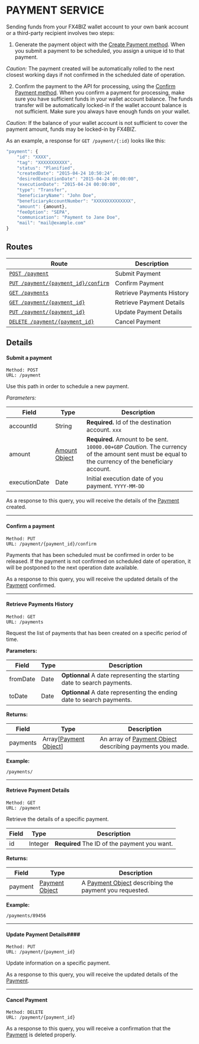 # PAYMENT SERVICE #

Sending funds from your FX4BIZ wallet account to your own bank account or a third-party recipient involves two steps:

1. Generate the payment object with the [Create Payment method](#submit-payment). 
When you submit a payment to be scheduled, you assign a unique id to that payment. 

*Caution:* The payment created will be automatically rolled to the next closest working days if not confirmed in the scheduled date of operation.

2. Confirm the payment to the API for processing, using the [Confirm Payment method](#confirm-payment). 
When you confirm a payment for processing, make sure you have sufficient funds in your wallet account balance. The funds transfer will be automatically locked-in if the wallet account balance is not sufficient. Make sure you always have enough funds on your wallet.

*Caution:* If the balance of your wallet account is not sufficient to cover the payment amount, funds may be locked-in by FX4BIZ.

As an example, a response for `GET /payment/{:id}` looks like this:
```js
"payment": {
    "id": "XXXX",
    "tag": "XXXXXXXXXXX",
    "status": "Planified",
    "createdDate": "2015-04-24 10:50:24",
    "desiredExecutionDate": "2015-04-24 00:00:00",
    "executionDate": "2015-04-24 00:00:00",
    "type": "Transfer",
    "beneficiaryName": "John Doe",
    "beneficiaryAccountNumber": "XXXXXXXXXXXXXX",
    "amount": {amount},
    "feeOption": "SEPA",
    "communication": "Payment to Jane Doe",
    "mail": "mail@example.com"
}
```

## Routes ##

| Route | Description |
|-------|-------------|
| [`POST /payment`](#submit-payment)| Submit Payment |
| [`PUT /payment/{payment_id}/confirm`](#confirm-payment) | Confirm Payment |
| [`GET /payments`](#get-payment-history) | Retrieve Payments History |
| [`GET /payment/{payment_id}`](#get-payment-history) | Retrieve Payment Details | 
| [`PUT /payment/{payment_id}`](#put-payment-details) | Update Payment Details |
| [`DELETE /payment/{payment_id}`](#delete-payment) | Cancel Payment |

## Details ##

#### <a id="submit-payment"></a> Submit a payment ####

```
Method: POST 
URL: /payment
```
Use this path in order to schedule a new payment. 

*Parameters:*

| Field | Type | Description |
|-------|------|-------------|
| accountId | String | **Required.** Id of the destination account. `xxx` |
| amount | [Amount Object](../objects/objects.md#amount_object) | **Required.** Amount to be sent. `10000.00+GBP` *Caution.* The currency of the amount sent must be equal to the currency of the beneficiary account. |
| executionDate | Date | Initial execution date of you payment. `YYYY-MM-DD` |

As a response to this query, you will receive the details of the [Payment](../objects/objects.md#payment_object) created.

<hr />

#### <a id="confirm-payment"></a> Confirm a payment ####

```
Method: PUT 
URL: /payment/{payment_id}/confirm
```
Payments that has been scheduled must be confirmed in order to be released. 
If the payment is not confirmed on scheduled date of operation, it will be postponed to the next operation date available.

As a response to this query, you will receive the updated details of the [Payment](../objects/objects.md#payment_object) confirmed.

<hr />

#### <a id="get-payments-history"></a> Retrieve Payments History ####

```
Method: GET
URL: /payments
```
Request the list of payments that has been created on a specific period of time.

**Parameters:**

| Field | Type | Description |
|-------|------|-------------|
| fromDate | Date | **Optionnal** A date representing the starting date to search payments. |
| toDate | Date | **Optionnal** A date representing the ending date to search payments. | 

**Returns:**

| Field | Type | Description |
|-------|------|-------------|
| payments | Array[[Payment Object](../objects/objects.md#payment_object)] | An array of [Payment Object](../objects/objects.md#payment_object) describing payments you made. |

**Example:**
```
/payments/
```

<hr />

#### <a id="get-payment-details"></a> Retrieve Payment Details ####

```
Method: GET
URL: /payment
```
Retrieve the details of a specific payment.

| Field | Type | Description |
|-------|------|-------------|
| id | Integer | **Required** The ID of the payment you want. |

**Returns:**

| Field | Type | Description |
|-------|------|-------------|
| payment | [Payment Object](../objects/objects.md#payment_object) | A [Payment Object](../objects/objects.md#payment_object) describing the payment you requested. |

**Example:**
```
/payments/89456
```
<hr />

#### <a id="put-payment"></a> Update Payment Details####

```
Method: PUT
URL: /payment/{payment_id}
```
Update information on a specific payment.

As a response to this query, you will receive the updated details of the [Payment](../objects/objects.md#payment_object).

<hr />

#### <a id="delete-payment"></a> Cancel Payment ####

```
Method: DELETE
URL: /payment/{payment_id}
```

As a response to this query, you will receive a confirmation that the [Payment](../objects/objects.md#payment_object) is deleted properly.
